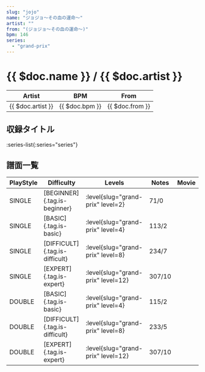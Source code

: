 ```yaml
---
slug: "jojo"
name: "ジョジョ～その血の運命～"
artist: ""
from: "(ジョジョ～その血の運命～)"
bpm: 146
series:
  - "grand-prix"
---
```


# {{ $doc.name }} / {{ $doc.artist }}

|Artist|BPM|From|
|------|---|----|
|{{ $doc.artist }}|{{ $doc.bpm }}|{{ $doc.from }}|

## 収録タイトル

:series-list{:series="series"}

## 譜面一覧

|PlayStyle|Difficulty|Levels|Notes|Movie|
|---------|----------|------|-----|-----|
|SINGLE|[BEGINNER]{.tag.is-beginner}|<div class="field is-grouped is-grouped-multiline"> :level{slug="grand-prix" level=2}</div>|71/0||
|SINGLE|[BASIC]{.tag.is-basic}|<div class="field is-grouped is-grouped-multiline"> :level{slug="grand-prix" level=4}</div>|113/2||
|SINGLE|[DIFFICULT]{.tag.is-difficult}|<div class="field is-grouped is-grouped-multiline"> :level{slug="grand-prix" level=8}</div>|234/7||
|SINGLE|[EXPERT]{.tag.is-expert}|<div class="field is-grouped is-grouped-multiline"> :level{slug="grand-prix" level=12}</div>|307/10||
|DOUBLE|[BASIC]{.tag.is-basic}|<div class="field is-grouped is-grouped-multiline"> :level{slug="grand-prix" level=4}</div>|115/2||
|DOUBLE|[DIFFICULT]{.tag.is-difficult}|<div class="field is-grouped is-grouped-multiline"> :level{slug="grand-prix" level=8}</div>|233/5||
|DOUBLE|[EXPERT]{.tag.is-expert}|<div class="field is-grouped is-grouped-multiline"> :level{slug="grand-prix" level=12}</div>|307/10||

